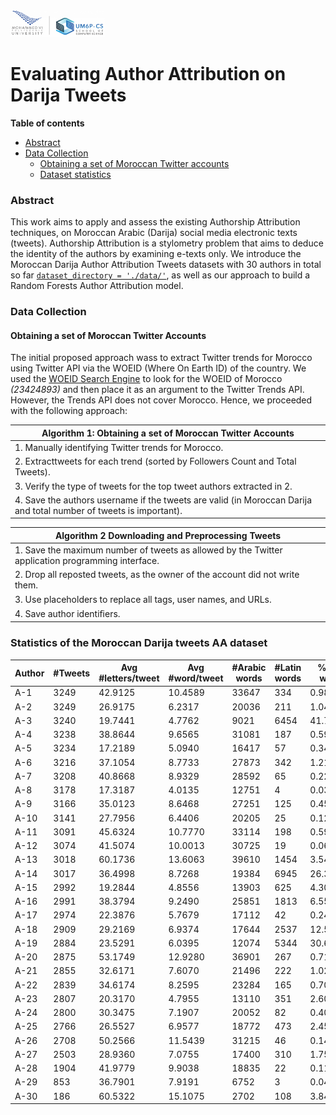<img src="./images/logo-csum6p.png" width="30%">

# Evaluating Author Attribution on Darija Tweets

__Table of contents__
* [Abstract](#abstract)
* [Data Collection](#data-collection)
  * [Obtaining a set of Moroccan Twitter accounts](#obtaining-a-set-of-moroccan-twitter-accounts)
  * [Dataset statistics](#statistics-of-the-moroccan-darija-tweets-aa-dataset)

### Abstract
This work aims to apply and assess the existing Authorship Attribution techniques, on Moroccan Arabic (Darija) social media electronic texts (tweets). Authorship Attribution is a stylometry problem that aims to deduce the identity of the authors by examining e-texts only. 
We introduce the Moroccan Darija Author Attribution Tweets datasets with 30 authors in total so far [`dataset_directory = './data/'`](https://github.com/nainiayoub/evaluating-aa-on-darija-tweets/tree/main/data), as well as our approach to build a Random Forests Author Attribution model.

### Data Collection
#### Obtaining a set of Moroccan Twitter Accounts
The initial proposed approach wass to extract Twitter trends for Morocco using Twitter API via the WOEID (Where On Earth ID) of the country. We used the [WOEID Search Engine](https://www.woeids.com/) to look for the WOEID of Morocco _(23424893)_ and then place it as an argument to the Twitter Trends API. However, the Trends API does not cover Morocco. Hence, we proceeded with the following approach:

| Algorithm 1: Obtaining a set of Moroccan Twitter Accounts                                                          |
|--------------------------------------------------------------------------------------------------------------------|
|1. Manually identifying Twitter trends for Morocco.                                                                 |
|2. Extracttweets for each trend (sorted by Followers Count and Total Tweets).                                       |
|3. Verify the type of tweets for the top tweet authors extracted in 2.                                              | 
|4. Save the authors username if the tweets are valid (in Moroccan Darija and total number of tweets is important).  |                        


| Algorithm 2 Downloading and Preprocessing Tweets                                                 |
|--------------------------------------------------------------------------------------------------|
|1. Save the maximum number of tweets as allowed by the Twitter application programming interface. |
|2. Drop all reposted tweets, as the owner of the account did not write them.                      |
|3. Use placeholders to replace all tags, user names, and URLs.                                    |
|4. Save author identiﬁers.                                                                        |

### Statistics of the Moroccan Darija tweets AA dataset

| Author | \#Tweets | Avg \#letters/tweet | Avg \#word/tweet | \#Arabic words | \#Latin words | \%Latin words |
|--------|----------|---------------------|------------------|----------------|---------------|---------------|
| A-1    | 3249     | 42.9125             | 10.4589          | 33647          | 334           | 0.9829\%      |
| A-2    | 3249     | 26.9175             | 6.2317           | 20036          | 211           | 1.0421\%      |
| A-3    | 3240     | 19.7441             | 4.7762           | 9021           | 6454          | 41.7059\%     |
| A-4    | 3238     | 38.8644             | 9.6565           | 31081          | 187           | 0.5980\%      |
| A-5    | 3234     | 17.2189             | 5.0940           | 16417          | 57            | 0.3460\%      |
| A-6    | 3216     | 37.1054             | 8.7733           | 27873          | 342           | 1.2121\%      |
| A-7    | 3208     | 40.8668             | 8.9329           | 28592          | 65            | 0.2268\%      |
| A-8    | 3178     | 17.3187             | 4.0135           | 12751          | 4             | 0.0313\%      |
| A-9    | 3166     | 35.0123             | 8.6468           | 27251          | 125           | 0.4566\%      |
| A-10   | 3141     | 27.7956             | 6.4406           | 20205          | 25            | 0.1235\%      |
| A-11   | 3091     | 45.6324             | 10.7770          | 33114          | 198           | 0.5943\%      |
| A-12   | 3074     | 41.5074             | 10.0013          | 30725          | 19            | 0.0618\%      |
| A-13   | 3018     | 60.1736             | 13.6063          | 39610          | 1454          | 3.5408\%      |
| A-14   | 3017     | 36.4998             | 8.7268           | 19384          | 6945          | 26.3777\%     |
| A-15   | 2992     | 19.2844             | 4.8556           | 13903          | 625           | 4.3020\%      |
| A-16   | 2991     | 38.3794             | 9.2490           | 25851          | 1813          | 6.5536\%      |
| A-17   | 2974     | 22.3876             | 5.7679           | 17112          | 42            | 0.2448\%      |
| A-18   | 2909     | 29.2169             | 6.9374           | 17644          | 2537          | 12.5712\%     |
| A-19   | 2884     | 23.5291             | 6.0395           | 12074          | 5344          | 30.6809\%     |
| A-20   | 2875     | 53.1749             | 12.9280          | 36901          | 267           | 0.7183\%      |
| A-21   | 2855     | 32.6171             | 7.6070           | 21496          | 222           | 1.0221\%      |
| A-22   | 2839     | 34.6174             | 8.2595           | 23284          | 165           | 0.7036\%      |
| A-23   | 2807     | 20.3170             | 4.7955           | 13110          | 351           | 2.6075\%      |
| A-24   | 2800     | 30.3475             | 7.1907           | 20052          | 82            | 0.4072\%      |
| A-25   | 2766     | 26.5527             | 6.9577           | 18772          | 473           | 2.4577\%      |
| A-26   | 2708     | 50.2566             | 11.5439          | 31215          | 46            | 0.1471\%      |
| A-27   | 2503     | 28.9360             | 7.0755           | 17400          | 310           | 1.7504\%      |
| A-28   | 1904     | 41.9779             | 9.9038           | 18835          | 22            | 0.1166\%      |
| A-29   | 853      | 36.7901             | 7.9191           | 6752           | 3             | 0.0444\%      |
| A-30   | 186      | 60.5322             | 15.1075          | 2702           | 108           | 3.8434\%      |

